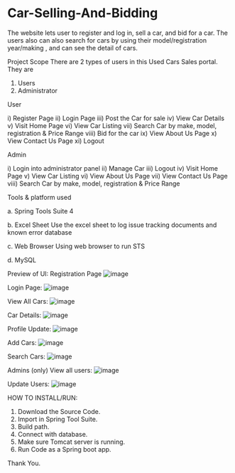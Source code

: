 # Car-Selling-And-Bidding
The website lets user to register and log in, sell a car, and bid for a car. The users also can also search for cars by using their model/registration year/making , and can see the detail of cars.

Project Scope 
There are 2 types of users in this Used Cars Sales portal. They are 
1. Users 
2. Administrator

User

  i)	Register Page 
  ii)	Login Page 
  iii)	Post the Car for sale
  iv)	View Car Details
  v)	Visit Home Page 
  vi)	View Car Listing
  vii)	Search Car by make, model, registration & Price Range
  viii)	Bid for the car
  ix)	View About Us Page
  x)	View Contact Us Page
  xi)	Logout 


Admin

  i)	Login into administrator panel
  ii)	Manage Car 
  iii)	Logout
  iv)	Visit Home Page 
  v)	View Car Listing
  vi)	View About Us Page
  vii)	View Contact Us Page
  viii)	Search Car by make, model, registration & Price Range

    
Tools & platform used

a.	Spring Tools Suite 4

b.	Excel Sheet
Use the excel sheet to log issue tracking documents and known error database
 
c.	Web Browser
Using web browser to run STS 
 
d.	MySQL

Preview of UI:
Registration Page
![image](https://github.com/user-attachments/assets/8a18402f-8ae2-4f9b-b96b-5686ed6122e8)

Login Page:
![image](https://github.com/user-attachments/assets/d26ffb4b-d9b3-4212-86d3-fb536a971e09)

View All Cars:
![image](https://github.com/user-attachments/assets/2e89752e-c25b-4f97-a379-e1322391324c)

Car Details:
![image](https://github.com/user-attachments/assets/b62adda6-9d12-4657-9b4b-153f6282d2ab)

Profile Update:
![image](https://github.com/user-attachments/assets/d7487eef-cd4c-4d9a-b119-e327cc4f59b5)

Add Cars:
![image](https://github.com/user-attachments/assets/0774f4ee-c076-4438-8e3d-0d9a0e71ffe1)

Search Cars:
![image](https://github.com/user-attachments/assets/2b34044b-b366-48ce-963c-8a71e52d6733)


Admins (only)
View all users:
![image](https://github.com/user-attachments/assets/75a630ee-9793-465a-b6c1-ece1e124dabe)

Update Users:
![image](https://github.com/user-attachments/assets/7522d0a5-b167-4418-bf75-5fbefd66b190)

HOW TO INSTALL/RUN:

1. Download the Source Code.
2. Import in Spring Tool Suite.
3. Build path.
4. Connect with database.
5. Make sure Tomcat server is running.
6. Run Code as a Spring boot app.

Thank You.
